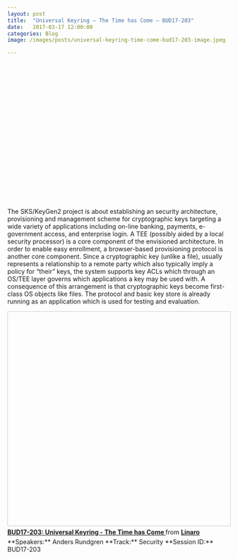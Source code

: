 ```yaml
---
layout: post
title:  "Universal Keyring – The Time has Come – BUD17-203"
date:   2017-03-17 12:00:00
categories: Blog
image: /images/posts/universal-keyring-time-come-bud17-203-image.jpeg

---
```

<div class="embed-responsive embed-responsive-16by9">
  <iframe class="lazyload embed-responsive-item" width="560" height="315"
    src="data:image/gif;base64,R0lGODlhAQABAAAAACH5BAEKAAEALAAAAAABAAEAAAICTAEAOw==" data-src="https://www.youtube.com/embed/PvySBboUwPM" frameborder="0"
    allowfullscreen></iframe>
</div>

The SKS/KeyGen2 project is about establishing an security architecture, provisioning and management scheme for cryptographic keys targeting a wide variety of applications including on-line banking, payments, e-government access, and enterprise login. A TEE (possibly aided by a local security processor) is a core component of the envisioned architecture. In order to enable easy enrollment, a browser-based provisioning protocol is another core component. Since a cryptographic key (unlike a file), usually represents a relationship to a remote party which also typically imply a policy for “their” keys, the system supports key ACLs which through an OS/TEE layer governs which applications a key may be used with. A consequence of this arrangement is that cryptographic keys become first-class OS objects like files. The protocol and basic key store is already running as an application which is used for testing and evaluation.

<div class="embed-responsive embed-responsive-16by9">
    <iframe src="data:image/gif;base64,R0lGODlhAQABAAAAACH5BAEKAAEALAAAAAABAAEAAAICTAEAOw==" data-src="//www.slideshare.net/slideshow/embed_code/key/s4eJMFzMpMaRIQ" width="595" height="485" frameborder="0" marginwidth="0" marginheight="0" scrolling="no" style="border:1px solid #CCC; border-width:1px; margin-bottom:5px; max-width: 100%;" allowfullscreen> </iframe> <div style="margin-bottom:5px"> <strong> <a href="//www.slideshare.net/linaroorg/bud17203-universal-keyring-the-time-has-come" title="BUD17-203: Universal Keyring - The Time has Come " target="_blank">BUD17-203: Universal Keyring - The Time has Come </a> </strong> from <strong><a target="_blank" href="https://www.slideshare.net/linaroorg">Linaro</a></strong> </div>
</div>
**Speakers:** Anders Rundgren  
**Track:** Security  
**Session ID:** BUD17-203  
